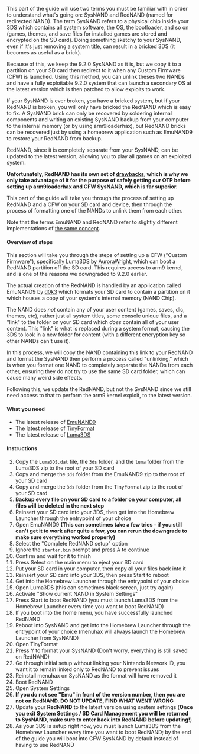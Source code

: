 This part of the guide will use two terms you must be familiar with in order to understand what's going on: SysNAND and RedNAND (named for redirected NAND). The term SysNAND refers to a physical chip inside your 3DS which contains all system software, the OS, the bootloader, and so on (games, themes, and save files for installed games are stored and encrypted on the SD card). Doing something sketchy to your SysNAND, even if it's just removing a system title, can result in a bricked 3DS (it becomes as useful as a brick).

Because of this, we keep the 9.2.0 SysNAND as it is, but we copy it to a partition on your SD card then redirect to it when any Custom Firmware (CFW) is launched. Using this method, you can unlink theses two NANDs and have a fully exploitable 9.2.0 system that can launch a secondary OS at the latest version which is then patched to allow exploits to work.

If your SysNAND is ever broken, you have a bricked system, but if your RedNAND is broken, you will only have bricked the RedNAND which is easy to fix. A SysNAND brick can only be recovered by soldering internal components and writing an existing SysNAND backup from your computer to the internal memory (or by using arm9loaderhax), but RedNAND bricks can be recovered just by using a homebrew application such as EmuNAND9 to restore your RedNAND from backup.

RedNAND, since it is completely separate from your SysNAND, can be updated to the latest version, allowing you to play all games on an exploited system.

**Unfortunately, RedNAND has its own set of [drawbacks](https://www.reddit.com/r/3dshacks/comments/49qj9w/arm9loaderhax_if_you_dont_like_sysnand_permahax/d0ud80d), which is why we only take advantage of it for the purpose of safely getting our OTP before setting up arm9loaderhax and CFW SysNAND, which is far superior.**

This part of the guide will take you through the process of setting up RedNAND and a CFW on your SD card and device, then through the process of formatting one of the NANDs to unlink them from each other.

Note that the terms EmuNAND and RedNAND refer to slightly different implementations of [the same concept](http://3dbrew.org/wiki/NAND_Redirection).

#### Overview of steps

This section will take you through the steps of setting up a CFW ("Custom Firmware"), specifically Luma3DS by [AuroraWright](https://github.com/AuroraWright/), which can boot a RedNAND partition off the SD card. This requires access to arm9 kernel, and is one of the reasons we downgraded to 9.2.0 earlier.

The actual creation of the RedNAND is handled by an application called EmuNAND9 by [d0k3](https://github.com/d0k3/) which formats your SD card to contain a partition on it which houses a copy of your system's internal memory (NAND Chip).

The NAND does *not* contain any of your user content (games, saves, dlc, themes, etc), rather just all system titles, some console unique files, and a "link" to the folder on your SD card which *does* contain all of your user content. This "link" is what is replaced during a system format, causing the 3DS to look in a new folder for content (with a different encryption key so other NANDs can't use it).

In this process, we will copy the NAND containing this link to your RedNAND and format the SysNAND then perform a process called "unlinking," which is when you format one NAND to completely separate the NANDs from each other, ensuring they do not try to use the same SD card folder, which can cause many weird side effects.

Following this, we update the RedNAND, but not the SysNAND since we still need access to that to perform the arm9 kernel exploit, to the latest version.

#### What you need

* The latest release of [EmuNAND9](https://github.com/d0k3/EmuNAND9/releases)
* The latest release of [TinyFormat](https://github.com/javimadgit/TinyFormat/releases)
* The latest release of [Luma3DS](https://github.com/AuroraWright/Luma3DS/releases)

#### Instructions

2. Copy the `Luma3DS.dat` file, the `3ds` folder, and the `luma` folder from the Luma3DS zip to the root of your SD card
1. Copy and merge the `3ds` folder from the EmuNAND9 zip to the root of your SD card
2. Copy and merge the `3ds` folder from the TinyFormat zip to the root of your SD card
3. **Backup every file on your SD card to a folder on your computer, all files will be deleted in the next step**
4. Reinsert your SD card into your 3DS, then get into the Homebrew Launcher through the entrypoint of your choice
5. Open EmuNAND9 **(This can sometimes take a few tries - if you still can't get it to work after quite a few, you can rerun the downgrade to make sure everything worked properly)**
6. Select the "Complete RedNAND setup" option
9. Ignore the `starter.bin` prompt and press A to continue
9. Confirm and wait for it to finish
8. Press Select on the main menu to eject your SD card
9. Put your SD card in your computer, then copy all your files back into it
10. Reinsert your SD card into your 3DS, then press Start to reboot
11. Get into the Homebrew Launcher through the entrypoint of your choice
12. Open Luma3DS (this can sometimes black screen, just try again)
14. Activate "Show current NAND in System Settings"
15. Press Start to boot RedNAND (you must launch Luma3DS from the Homebrew Launcher every time you want to boot RedNAND)
13. If you boot into the home menu, you have successfully launched RedNAND
16. Reboot into SysNAND and get into the Homebrew Launcher through the entrypoint of your choice (menuhax will always launch the Homebrew Launcher from SysNAND)
17. Open TinyFormat
18. Press Y to format your SysNAND (Don't worry, everything is still saved on RedNAND)
19. Go through initial setup without linking your Nintendo Network ID, you want it to remain linked only to RedNAND to prevent issues
19. Reinstall menuhax on SysNAND as the format will have removed it
14. Boot RedNAND
14. Open System Settings
13. **If you do not see "Emu" in front of the version number, then you are not on RedNAND. DO NOT UPDATE, FIND WHAT WENT WRONG**
10. Update your **RedNAND** to the latest version using system settings (**Once you exit System Settings / SD Card Management you will be returned to SysNAND, make sure to enter back into RedNAND before updating!**)
15. As your 3DS is setup right now, you must launch Luma3DS from the Homebrew Launcher every time you want to boot RedNAND; by the end of the guide you will boot into CFW SysNAND by default instead of having to use RedNAND
